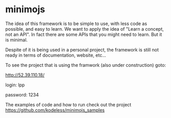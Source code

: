 # minimojs
The idea of this framework is to be simple to use, with less code as possible, and easy to learn. We want to apply the idea of "Learn a concept, not an API". In fact there are some APIs that you might need to learn. But it is minimal.


Despite of it is being used in a personal project, the framework is still not ready in terms of documentation, website, etc...

To see the project that is using the framwork (also under construction) goto:

http://52.39.110.18/

login: lpp

password: 1234

The examples of code and how to run check out the project https://github.com/kodeless/minimojs_samples

